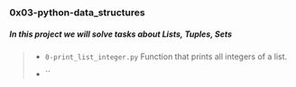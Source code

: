### 0x03-python-data_structures

##### In this project we will solve tasks about __Lists, Tuples, Sets__

> - `0-print_list_integer.py` Function that prints all integers of a list.
>
> - ``
